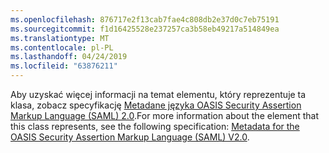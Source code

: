 ```yaml
---
ms.openlocfilehash: 876717e2f13cab7fae4c808db2e37d0c7eb75191
ms.sourcegitcommit: f1d16425528e237257ca3b58eb49217a514849ea
ms.translationtype: MT
ms.contentlocale: pl-PL
ms.lasthandoff: 04/24/2019
ms.locfileid: "63876211"
---
```

<span data-ttu-id="4d7b4-101">Aby uzyskać więcej informacji na temat elementu, który reprezentuje ta klasa, zobacz specyfikację [Metadane języka OASIS Security Assertion Markup Language (SAML) 2.0](https://go.microsoft.com/fwlink/?LinkId=231291).</span><span class="sxs-lookup"><span data-stu-id="4d7b4-101">For more information about the element that this class represents, see the following specification: [Metadata for the OASIS Security Assertion Markup Language (SAML) V2.0](https://go.microsoft.com/fwlink/?LinkId=231291).</span></span>